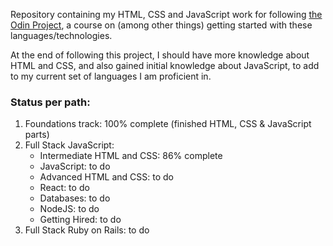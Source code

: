 Repository containing my HTML, CSS and JavaScript work for following [the Odin Project](https://www.theodinproject.com),
a course on (among other things) getting started with these languages/technologies.

At the end of following this project, I should have more knowledge about HTML and CSS, and also gained initial knowledge
about JavaScript, to add to my current set of languages I am proficient in.

### Status per path:
1. Foundations track: 100% complete (finished HTML, CSS & JavaScript parts)
2. Full Stack JavaScript:
    - Intermediate HTML and CSS: 86% complete
    - JavaScript: to do
    - Advanced HTML and CSS: to do
    - React: to do
    - Databases: to do
    - NodeJS: to do
    - Getting Hired: to do
3. Full Stack Ruby on Rails: to do
